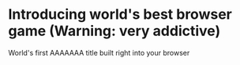 # Introducing world's best browser game (Warning: very addictive)

World's first AAAAAAA title built right into your browser
